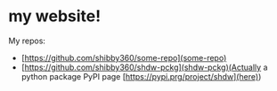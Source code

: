 # my website!
My repos:
- [https://github.com/shibby360/some-repo](some-repo)
- [https://github.com/shibby360/shdw-pckg](shdw-pckg)(Actually a python package PyPI page [https://pypi.prg/project/shdw](here))
